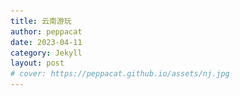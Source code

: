 ```yaml
---
title: 云南游玩
author: peppacat
date: 2023-04-11
category: Jekyll
layout: post
# cover: https://peppacat.github.io/assets/nj.jpg
---
```


<head>
    <style>
        .box {
            display: flex;
            flex-wrap: wrap;
        }

        .imageBox {
            position: relative;
            overflow: hidden;
            margin-bottom: 2%;
            width: 1000px;
        }

        /* 2/3 */
        .imageBox img:nth-child(1):nth-last-child(2),
        .imageBox img:nth-child(2):nth-last-child(1),
        .imageBox img:nth-child(1):nth-last-child(3),
        .imageBox img:nth-child(2):nth-last-child(2),
        .imageBox img:nth-child(3):nth-last-child(1) {
            width: 32%;
        }

        /* 4 */
        .imageBox img:nth-child(1):nth-last-child(4),
        .imageBox img:nth-child(2):nth-last-child(3),
        .imageBox img:nth-child(3):nth-last-child(2),
        .imageBox img:nth-child(4):nth-last-child(1) {
            width: 49%;
        }

        /*  5张以上图片  */
        .imageBox img:nth-child(1):nth-last-child(n + 5),
        .imageBox img:nth-child(1):nth-last-child(n + 5)~img {
            width: 32%;
        }
    </style>
</head>

# 地图

  <div class="box">
      <div class="imageBox">
          <img src="\assets\yunnan\yunnan.png">
          <img src="\assets\yunnan\dali.png">
          <img src="\assets\yunnan\lijiang.png">
          <img src="\assets\yunnan\luguhu.png">
          <img src="\assets\yunnan\xianggelila.png">
          <img src="\assets\yunnan\kunming.png">
      </div>
  </div>

# 时间
* 9天:4.29-5.7

# 准备
* 提前订机票
* 提前订火车票
* 提前订酒店
* 购买户外装备
* 下载app(马蜂窝,大众点评,游云南,高德地图,百度地图)

# 行李
<div class="table-wrapper" markdown="block">

  |名称|说明|出门确认|其他|
  |:-:|:-:|:-:|:-:|
  |手机||||
  |钱包|身份证,银行卡,现金1000备用|||
  |钥匙||||
  |背包||||
  |电脑||||
  |耳机||||
  |充电宝|2W毫安||2w以内可以登机|
  |充电线||||
  |自拍杆||||
  |雨伞||||
  |水杯||||
  |防晒霜||||
  |防晒衣||||
  |墨镜||||
  |遮阳帽||||
  |冲锋衣||||
  |抓绒衣||||
  |换洗衣服|三套|||
  |洗漱用品|牙膏,牙刷,洗面奶,防嗮霜,刮胡刀,毛巾|||
  |纸巾||||
  |红景天||||
  |氧气||||
  |口罩||||
  |零食|一天的泡面,面包,水,零食|||

</div>

# 路线
昆明->泸沽湖(1天)->香格里拉(1天)->虎跳峡(1天)->丽江(1天)->大理(1天)->昆明(1天）

```
1. 行程重点香格里拉和泸沽湖,大理和丽江偏商业化
2. 大理景点多,环湖游玩比较费时间,多安排时间
3. 丽江商业化最严重,无太多风景,喜欢夜生活和热闹的可以多安排
4. 香格里拉和泸沽湖虽远,一定要去
5. 云南紫外线强,一定要注意防嗮
```

# 行程

<div class="table-wrapper" markdown="block">

  |日期|行程|景点|吃饭|住宿|费用|备注|
  |:-:|:-:|:-:|:-:|:-:|:-:|:-:|
  |4.28-4.30|赶路|无|零食|卧铺|446|火车34h|
  |4.30|昆明->丽江->泸沽湖|无||泸沽湖||汽车4h,汽车4h|
  |5.1|泸沽湖|环湖||泸沽湖|||
  |5.2|泸沽湖->丽江->香格里拉|无|香格里拉吃晚饭|香格里拉||汽车4h,汽车2.5h|
  |5.3|香格里拉|拉普达措公园||香格里拉|||
  |5.4|香格里拉->虎跳峡->丽江|夜市,古城||丽江||汽车2.5h|
  |5.5|丽江|古城||大理||晚上到大理，火车2小时|
  |5.6|大理|苍山和洱海||大理|||
  |5.7|大理->昆明|大理||||火车2h|
  
  </div>

# 景点
## 泸沽湖
1. 里格岛(观赏泸沽湖的绝佳地) 
2. 格姆女神山(坐滑道拍摄泸沽湖) 
3. 泸源涯(摩梭的神圣之地) 
4. 情人滩(情侣打卡点) 
5. 女神山(日落最佳观赏地,世外桃源) 
6. 草海(邂逅最美日落) 
7. 走婚桥(天下第一鹊桥,摩梭男女约会之地)


## 香格里拉
1. 拉普达措公园


## 丽江
1. 玉龙雪山(不去了)
2. 丽江古城
3. 丽江夜景


## 大理
1. 大理古城(4A景区,南诏国大理国都城)
2. 洱海
3. 喜洲古镇(看油菜花,水稻田,品尝正宗喜洲粑粑吧)
4. 天龙八部影视城(天龙八部拍摄地,感受当年繁荣大理国)
5. 大理夜景
6. 苍山

## 昆明
1. 滇池(昆明灵魂) 
2. 海埂大坝(喂红嘴鸥)


# 吃饭

## 泸沽湖
1. 阿玛菌香园土鸡火锅(大洛水泸沽湖店) 
2. 摩梭火焰烧烤 
3. 五叶私房.盐帮味道:川菜 
4. 蒸汽石锅鱼

## 香格里拉
1. 顺顺小吃 
2. 塔洛藏餐吧 
3. 老字号特色藏餐 

## 丽江
1. 阿婆腊排骨火锅(旗舰店) 
2. 滇厨餐厅.小锅巴纳西美食 
3. 石锅渔山馆.云南野生菌主题餐厅 
4. 云雪丽.民族风情纳西庭院餐厅 

## 大理
1. 大理段公子.天龙八部特色体验店 
2. 大理方舟胖子.我在大理等你店 
3. 云隐小厨.传统大理美食 

## 昆明
1. 当地特色小吃


# 住宿

<div class="table-wrapper" markdown="block">

|日期|酒店|价格|地点|
|:-:|:-:|:-:|:-:|
|4.28-4.29|卧铺|440||
|4.30|泸沽湖碧波悠然客栈|458/2|泸沽湖|
|5.1|泸沽湖碧波悠然客栈|458/2|泸沽湖|
|5.2|香格里拉悦香居客栈|246/2|香格里拉.独克宗古城|
|5.3|香格里拉悦香居客栈|246/2|香格里拉.独克宗古城|
|5.4|丽江|||
|5.5|||大理|
|5.6|||大理|
|5.7|||回家|

</div>

# 小记
